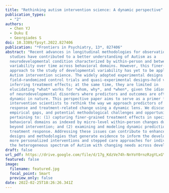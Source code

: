 ```yaml
---
title: "Rethinking autism intervention science: A dynamic perspective"
publication_types:
  - "2"
authors:
  - Chen YJ
  - Duku E
  - Georgiades S
doi: 10.3389/fpsyt.2022.827406
publication: "*Frontiers in Psychiatry, 13*, 827406"
abstract: "Recent advances in longitudinal methodologies for observational
  studies have contributed to a better understanding of Autism as a
  neurodevelopmental condition characterized by within-person and between-person
  variability over time across behavioral domains. However, this finer-grained
  approach to the study of developmental variability has yet to be applied to
  Autism intervention science. The widely adopted experimental designs in the
  field—randomized control trials and quasi-experimental designs—hold value for
  inferring treatment effects; at the same time, they are limited in
  elucidating *what* works for *whom, why*, and *when*, given the idiosyncrasies
  of neurodevelopmental disorders where predictors and outcomes are often
  dynamic in nature. This perspective paper aims to serve as a primer for Autism
  intervention scientists to rethink the way we approach predictors of treatment
  response and treatment-related change using a dynamic lens. We discuss several
  empirical gaps, and potential methodological challenges and opportunities
  pertaining to: (1) capturing finer-grained treatment effects in specific
  behavioral domains as indexed by micro-level within-person changes during and
  beyond intervention; and (2) examining and modeling dynamic prediction of
  treatment response. Addressing these issues can contribute to enhanced study
  designs and methodologies that generate evidence to inform the development of
  more personalized interventions and stepped care approaches for individuals on
  the heterogeneous spectrum of Autism with changing needs across development."
draft: false
url_pdf: https://drive.google.com/file/d/17g_KdzVe74h-NnYoY0rnzRzgYLxGYM7f/view?usp=share_link
featured: false
image:
  filename: featured.jpg
  focal_point: Smart
  preview_only: false
date: 2022-02-25T18:26:26.341Z
---
```

